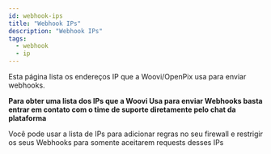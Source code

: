 ```yaml
---
id: webhook-ips
title: "Webhook IPs"
description: "Webhook IPs"
tags:
  - webhook
  - ip
---
```


Esta página lista os endereços IP que a Woovi/OpenPix usa para enviar webhooks.

**Para obter uma lista dos IPs que a Woovi Usa para enviar Webhooks basta entrar em contato com o time de suporte diretamente pelo chat da plataforma**

Você pode usar a lista de IPs para adicionar regras no seu firewall e restrigir os seus Webhooks para somente aceitarem requests desses IPs
